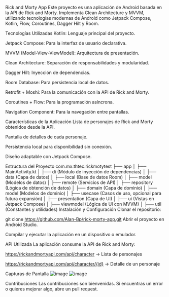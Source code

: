 Rick and Morty App
Este proyecto es una aplicación de Android basada en la API de Rick and Morty. Implementa Clean Architecture y MVVM, utilizando tecnologías modernas de Android como Jetpack Compose, Kotlin, Flow, Coroutines, Dagger Hilt y Room.

Tecnologías Utilizadas
Kotlin: Lenguaje principal del proyecto.

Jetpack Compose: Para la interfaz de usuario declarativa.

MVVM (Model-View-ViewModel): Arquitectura de presentación.

Clean Architecture: Separación de responsabilidades y modularidad.

Dagger Hilt: Inyección de dependencias.

Room Database: Para persistencia local de datos.

Retrofit + Moshi: Para la comunicación con la API de Rick and Morty.

Coroutines + Flow: Para la programación asíncrona.

Navigation Component: Para la navegación entre pantallas.

Características de la Aplicación
Lista de personajes de Rick and Morty obtenidos desde la API.

Pantalla de detalles de cada personaje.

Persistencia local para disponibilidad sin conexión.

Diseño adaptable con Jetpack Compose.

Estructura del Proyecto
com.mx.thtec.rickmotytest
├── app
│   ├── MainActivity.kt
│   ├── di (Módulo de inyección de dependencias)
│
├── data (Capa de datos)
│   ├── local (Base de datos Room)
│   ├── model (Modelos de datos)
│   ├── remote (Servicios de API)
│   ├── repository (Lógica de obtención de datos)
│
├── domain (Capa de dominio)
│   ├── model (Modelos de dominio)
│   ├── usecase (Casos de uso, opcional para futura expansión)
│
├── presentation (Capa de UI)
│   ├── ui (Vistas en Jetpack Compose)
│   ├── viewmodel (Lógica de UI con MVVM)
│
├── util (Constantes y utilidades)
Instalación y Configuración
Clonar el repositorio:

git clone https://github.com/Alan-Bp/rick-morty-app.git
Abrir el proyecto en Android Studio.

Compilar y ejecutar la aplicación en un dispositivo o emulador.

API Utilizada
La aplicación consume la API de Rick and Morty:

https://rickandmortyapi.com/api/character → Lista de personajes

https://rickandmortyapi.com/api/character/{id} → Detalle de un personaje

Capturas de Pantalla
![image](https://github.com/user-attachments/assets/527bf862-e51c-4af4-90fb-ed3f27756570)
![image](https://github.com/user-attachments/assets/3da2bd4a-23e1-4ea9-999e-a16350442686)

Contribuciones
Las contribuciones son bienvenidas. Si encuentras un error o quieres mejorar algo, abre un pull request.

